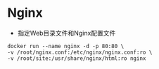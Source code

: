 # Nginx

- 指定Web目录文件和Nginx配置文件
```
docker run --name nginx -d -p 80:80 \
-v /root/nginx.conf:/etc/nginx/nginx.conf:ro \
-v /root/site:/usr/share/nginx/html:ro nginx
```
